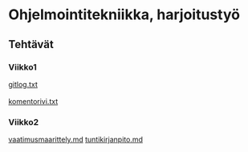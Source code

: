 # Ohjelmointitekniikka, harjoitustyö

## Tehtävät

### Viikko1

[gitlog.txt](https://github.com/NuiS4ncE/ot-harjoitustyo/blob/master/laskarit/viikko1/gitlog.txt) <br> </br>
[komentorivi.txt](https://github.com/NuiS4ncE/ot-harjoitustyo/blob/master/laskarit/viikko1/komentorivi.txt)

### Viikko2

[vaatimusmaarittely.md](https://github.com/NuiS4ncE/ot-harjoitustyo/blob/master/Teoskanta/dokumentointi/vaatimusmaarittely.md)
[tuntikirjanpito.md](https://github.com/NuiS4ncE/ot-harjoitustyo/blob/master/Teoskanta/dokumentointi/tuntikirjanpito.md)
